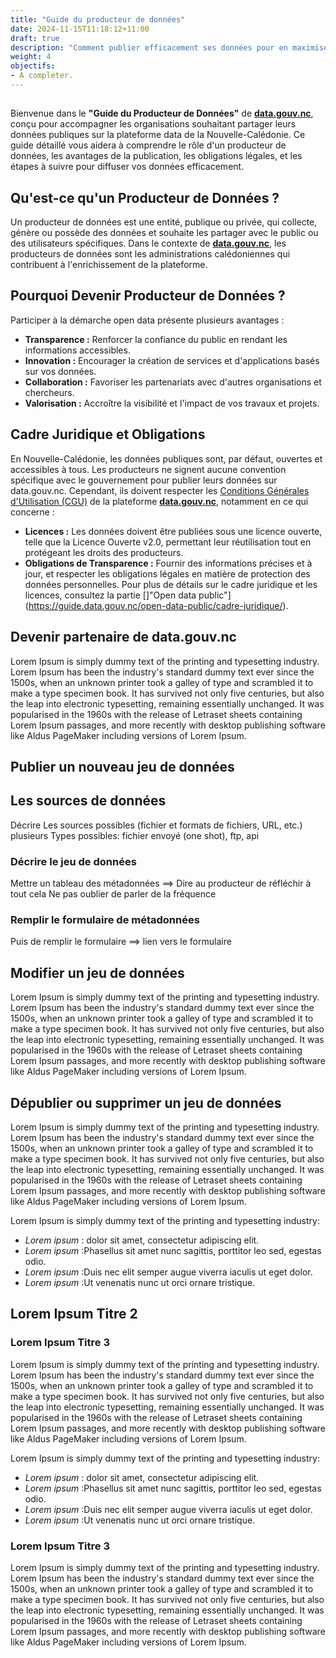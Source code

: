 ```yaml
---
title: "Guide du producteur de données"
date: 2024-11-15T11:18:12+11:00
draft: true
description: "Comment publier efficacement ses données pour en maximiser l'impact."
weight: 4
objectifs:
- A completer.
---
```



##  
Bienvenue dans le **"Guide du Producteur de Données"** de **[data.gouv.nc](https://data.gouv.nc)**, conçu pour accompagner les organisations souhaitant partager leurs données publiques sur la plateforme data de la Nouvelle-Calédonie. Ce guide détaillé vous aidera à comprendre le rôle d'un producteur de données, les avantages de la publication, les obligations légales, et les étapes à suivre pour diffuser vos données efficacement.


## Qu'est-ce qu'un Producteur de Données ?
Un producteur de données est une entité, publique ou privée, qui collecte, génère ou possède des données et souhaite les partager avec le public ou des utilisateurs spécifiques. Dans le contexte de **[data.gouv.nc](https://data.gouv.nc)**, les producteurs de données sont les administrations calédoniennes qui contribuent à l'enrichissement de la plateforme.

## Pourquoi Devenir Producteur de Données ?
Participer à la démarche open data présente plusieurs avantages :
- **Transparence :** Renforcer la confiance du public en rendant les informations accessibles.
- **Innovation :** Encourager la création de services et d'applications basés sur vos données.
- **Collaboration :** Favoriser les partenariats avec d'autres organisations et chercheurs.
- **Valorisation :** Accroître la visibilité et l'impact de vos travaux et projets.

## Cadre Juridique et Obligations
En Nouvelle-Calédonie, les données publiques sont, par défaut, ouvertes et accessibles à tous. Les producteurs ne signent aucune convention spécifique avec le gouvernement pour publier leurs données sur data.gouv.nc. Cependant, ils doivent respecter les [Conditions Générales d'Utilisation (CGU)](https://data.gouv.nc/pages/cgu/) de la plateforme 
**[data.gouv.nc](https://data.gouv.nc)**, notamment en ce qui concerne :
- **Licences :** Les données doivent être publiées sous une licence ouverte, telle que la Licence Ouverte v2.0, permettant leur réutilisation tout en protégeant les droits des producteurs.
- **Obligations de Transparence :** Fournir des informations précises et à jour, et respecter les obligations légales en matière de protection des données personnelles.
Pour plus de détails sur le cadre juridique et les licences, consultez la partie []"Open data public"](https://guide.data.gouv.nc/open-data-public/cadre-juridique/).

## Devenir partenaire de data.gouv.nc
Lorem Ipsum is simply dummy text of the printing and typesetting industry. Lorem Ipsum has been the industry's standard dummy text ever since the 1500s, when an unknown printer took a galley of type and scrambled it to make a type specimen book. It has survived not only five centuries, but also the leap into electronic typesetting, remaining essentially unchanged. It was popularised in the 1960s with the release of Letraset sheets containing Lorem Ipsum passages, and more recently with desktop publishing software like Aldus PageMaker including versions of Lorem Ipsum.

## Publier un nouveau jeu de données

## Les sources de données
Décrire Les sources possibles (fichier et formats de fichiers, URL, etc.)
plusieurs Types possibles: fichier envoyé (one shot), ftp, api

### Décrire le jeu de données
Mettre un tableau des métadonnées ==> Dire au producteur de réfléchir à tout cela
Ne pas oublier de parler de la fréquence

### Remplir le formulaire de métadonnées
Puis de remplir le formulaire ==> lien vers le formulaire

## Modifier un jeu de données
Lorem Ipsum is simply dummy text of the printing and typesetting industry. Lorem Ipsum has been the industry's standard dummy text ever since the 1500s, when an unknown printer took a galley of type and scrambled it to make a type specimen book. It has survived not only five centuries, but also the leap into electronic typesetting, remaining essentially unchanged. It was popularised in the 1960s with the release of Letraset sheets containing Lorem Ipsum passages, and more recently with desktop publishing software like Aldus PageMaker including versions of Lorem Ipsum.

## Dépublier ou supprimer un jeu de données
Lorem Ipsum is simply dummy text of the printing and typesetting industry. Lorem Ipsum has been the industry's standard dummy text ever since the 1500s, when an unknown printer took a galley of type and scrambled it to make a type specimen book. It has survived not only five centuries, but also the leap into electronic typesetting, remaining essentially unchanged. It was popularised in the 1960s with the release of Letraset sheets containing Lorem Ipsum passages, and more recently with desktop publishing software like Aldus PageMaker including versions of Lorem Ipsum.

Lorem Ipsum is simply dummy text of the printing and typesetting industry:
- *Lorem ipsum* : dolor sit amet, consectetur adipiscing elit.
- *Lorem ipsum* :Phasellus sit amet nunc sagittis, porttitor leo sed, egestas odio.
- *Lorem ipsum* :Duis nec elit semper augue viverra iaculis ut eget dolor.
- *Lorem ipsum* :Ut venenatis nunc ut orci ornare tristique.

## Lorem Ipsum Titre 2

### Lorem Ipsum Titre 3
Lorem Ipsum is simply dummy text of the printing and typesetting industry. Lorem Ipsum has been the industry's standard dummy text ever since the 1500s, when an unknown printer took a galley of type and scrambled it to make a type specimen book. It has survived not only five centuries, but also the leap into electronic typesetting, remaining essentially unchanged. It was popularised in the 1960s with the release of Letraset sheets containing Lorem Ipsum passages, and more recently with desktop publishing software like Aldus PageMaker including versions of Lorem Ipsum.

Lorem Ipsum is simply dummy text of the printing and typesetting industry:
- *Lorem ipsum* : dolor sit amet, consectetur adipiscing elit.
- *Lorem ipsum* :Phasellus sit amet nunc sagittis, porttitor leo sed, egestas odio.
- *Lorem ipsum* :Duis nec elit semper augue viverra iaculis ut eget dolor.
- *Lorem ipsum* :Ut venenatis nunc ut orci ornare tristique.

### Lorem Ipsum Titre 3
Lorem Ipsum is simply dummy text of the printing and typesetting industry. Lorem Ipsum has been the industry's standard dummy text ever since the 1500s, when an unknown printer took a galley of type and scrambled it to make a type specimen book. It has survived not only five centuries, but also the leap into electronic typesetting, remaining essentially unchanged. It was popularised in the 1960s with the release of Letraset sheets containing Lorem Ipsum passages, and more recently with desktop publishing software like Aldus PageMaker including versions of Lorem Ipsum.
